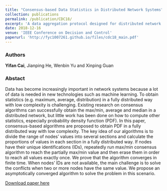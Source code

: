 ```yaml
---
title: "Consensus-based Data Statistics in Distributed Network Systems"
collection: publications
permalink: /publication/CDC18/
excerpt: 'A data aggregation protocol designed for distributed network systems'
date: 2018-12-16
venue: 'IEEE Conference on Decision and Control'
paperurl: 'http://fyc1007261.github.io/files/cdc18_main.pdf'
---
```



### Authors

**Yifan Cai**, Jianping He, Wenbin Yu and Xinping Guan



### Abstact

Data has become increasingly important in network systems because a lot of data is needed in new technologies such as machine learning. To obtain statistics (e.g. maximum, average, distribution) in a fully distributed way with low complexity is challenging. Existing research on consensus algorithms can successfully obtain the max/min, average and median in a distributed network, but little work has been done on how to compute other statistics, especially probability density function (PDF). In this paper, consensus-based algorithms are proposed to obtain PDF in a fully distributed way with low complexity. The key idea of our algorithms is to divide the range of nodes’ values into several sections and calculate the proportions of values in each section in a fully distributed way. If nodes have their unique identifications (IDs), repeatedly run max/min consensus algorithm to reach the partially max/min value and then erase them in order to reach all values exactly once. We prove that the algorithm converges in finite time. When nodes’ IDs are not available, the main challenge is to solve the conflicts when two or more nodes have the same value. We propose an asymptotically converged algorithm to solve the problem in this scenario.

[Download paper here](http://fyc1007261.github.io/files/cdc18_main.pdf)

